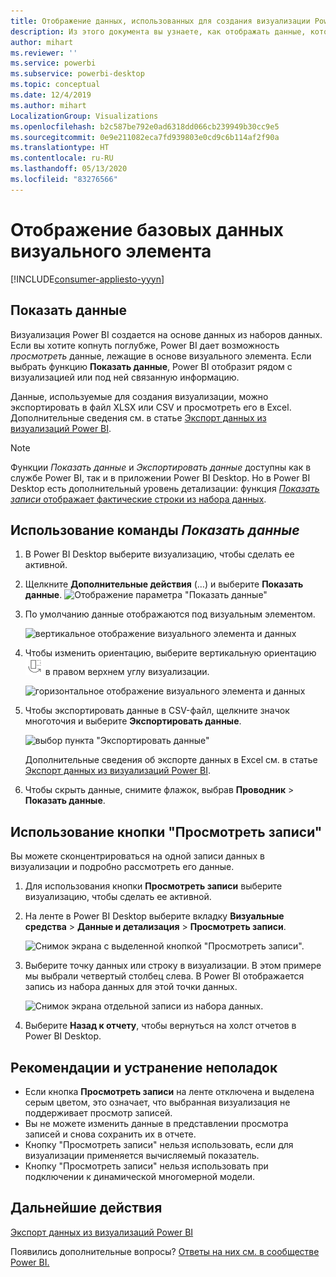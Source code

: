 ```yaml
---
title: Отображение данных, использованных для создания визуализации Power BI
description: Из этого документа вы узнаете, как отображать данные, которые используются для создания визуализации в Power BI, и как экспортировать эти данные в CSV-файл.
author: mihart
ms.reviewer: ''
ms.service: powerbi
ms.subservice: powerbi-desktop
ms.topic: conceptual
ms.date: 12/4/2019
ms.author: mihart
LocalizationGroup: Visualizations
ms.openlocfilehash: b2c587be792e0ad6318dd066cb239949b30cc9e5
ms.sourcegitcommit: 0e9e211082eca7fd939803e0cd9c6b114af2f90a
ms.translationtype: HT
ms.contentlocale: ru-RU
ms.lasthandoff: 05/13/2020
ms.locfileid: "83276566"
---
```

# <a name="display-a-visualizations-underlying-data"></a>Отображение базовых данных визуального элемента

[!INCLUDE[consumer-appliesto-yyyn](../includes/consumer-appliesto-nyyn.md)]    

## <a name="show-data"></a>Показать данные
Визуализация Power BI создается на основе данных из наборов данных. Если вы хотите копнуть поглубже, Power BI дает возможность *просмотреть* данные, лежащие в основе визуального элемента. Если выбрать функцию **Показать данные**, Power BI отобразит рядом с визуализацией или под ней связанную информацию.

Данные, используемые для создания визуализации, можно экспортировать в файл XLSX или CSV и просмотреть его в Excel. Дополнительные сведения см. в статье [Экспорт данных из визуализаций Power BI](power-bi-visualization-export-data.md).

> [!NOTE]
> Функции *Показать данные* и *Экспортировать данные* доступны как в службе Power BI, так и в приложении Power BI Desktop. Но в Power BI Desktop есть дополнительный уровень детализации: функция [*Показать записи* отображает фактические строки из набора данных](../create-reports/desktop-see-data-see-records.md).
> 
> 

## <a name="using-show-data"></a>Использование команды *Показать данные* 
1. В Power BI Desktop выберите визуализацию, чтобы сделать ее активной.

2. Щелкните **Дополнительные действия** (…) и выберите **Показать данные**. 
    ![Отображение параметра "Показать данные"](media/service-reports-show-data/power-bi-more-action.png)


3. По умолчанию данные отображаются под визуальным элементом.
   
   ![вертикальное отображение визуального элемента и данных](media/service-reports-show-data/power-bi-show-data-below.png)

4. Чтобы изменить ориентацию, выберите вертикальную ориентацию ![Маленький снимок экрана значка, с помощью которого можно переключиться на вертикальный макет](media/service-reports-show-data/power-bi-vertical-icon-new.png) в правом верхнем углу визуализации.
   
   ![горизонтальное отображение визуального элемента и данных](media/service-reports-show-data/power-bi-show-data-side.png)
5. Чтобы экспортировать данные в CSV-файл, щелкните значок многоточия и выберите **Экспортировать данные**.
   
    ![выбор пункта "Экспортировать данные"](media/service-reports-show-data/power-bi-export-data-new.png)
   
    Дополнительные сведения об экспорте данных в Excel см. в статье [Экспорт данных из визуализаций Power BI](power-bi-visualization-export-data.md).
6. Чтобы скрыть данные, снимите флажок, выбрав **Проводник** > **Показать данные**.

## <a name="using-show-records"></a>Использование кнопки "Просмотреть записи"
Вы можете сконцентрироваться на одной записи данных в визуализации и подробно рассмотреть его данные. 

1. Для использования кнопки **Просмотреть записи** выберите визуализацию, чтобы сделать ее активной. 

2. На ленте в Power BI Desktop выберите вкладку **Визуальные средства** > **Данные и детализация** > **Просмотреть записи**. 

    ![Снимок экрана с выделенной кнопкой "Просмотреть записи".](media/service-reports-show-data/power-bi-see-record.png)

3. Выберите точку данных или строку в визуализации. В этом примере мы выбрали четвертый столбец слева. В Power BI отображается запись из набора данных для этой точки данных.

    ![Снимок экрана отдельной записи из набора данных.](media/service-reports-show-data/power-bi-row.png)

4. Выберите **Назад к отчету**, чтобы вернуться на холст отчетов в Power BI Desktop. 

## <a name="considerations-and-troubleshooting"></a>Рекомендации и устранение неполадок

- Если кнопка **Просмотреть записи** на ленте отключена и выделена серым цветом, это означает, что выбранная визуализация не поддерживает просмотр записей.
- Вы не можете изменить данные в представлении просмотра записей и снова сохранить их в отчете.
- Кнопку "Просмотреть записи" нельзя использовать, если для визуализации применяется вычисляемый показатель.
- Кнопку "Просмотреть записи" нельзя использовать при подключении к динамической многомерной модели.  

## <a name="next-steps"></a>Дальнейшие действия
[Экспорт данных из визуализаций Power BI](power-bi-visualization-export-data.md)    

Появились дополнительные вопросы? [Ответы на них см. в сообществе Power BI.](https://community.powerbi.com/)


